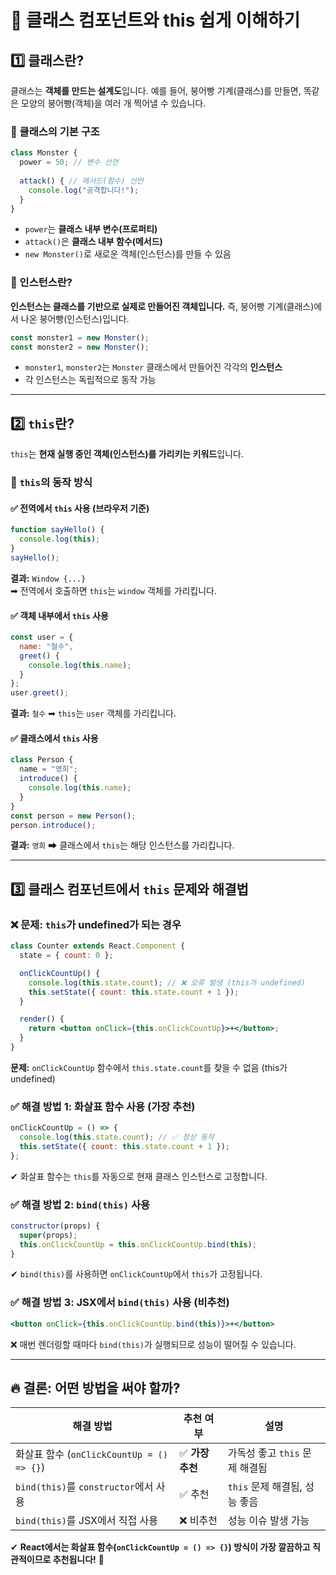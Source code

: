 # 📌 클래스 컴포넌트와 this 쉽게 이해하기

## 1️⃣ 클래스란?
클래스는 **객체를 만드는 설계도**입니다. 예를 들어, 붕어빵 기계(클래스)를 만들면, 똑같은 모양의 붕어빵(객체)을 여러 개 찍어낼 수 있습니다.

### 🔹 클래스의 기본 구조
```jsx
class Monster {
  power = 50; // 변수 선언
  
  attack() { // 메서드(함수) 선언
    console.log("공격합니다!");
  }
}
```

- `power`는 **클래스 내부 변수(프로퍼티)**
- `attack()`은 **클래스 내부 함수(메서드)**
- `new Monster()`로 새로운 객체(인스턴스)를 만들 수 있음

### 🔹 인스턴스란?
**인스턴스는 클래스를 기반으로 실제로 만들어진 객체입니다.**
즉, 붕어빵 기계(클래스)에서 나온 붕어빵(인스턴스)입니다.
```jsx
const monster1 = new Monster();
const monster2 = new Monster();
```
- `monster1`, `monster2`는 `Monster` 클래스에서 만들어진 각각의 **인스턴스**
- 각 인스턴스는 독립적으로 동작 가능

---

## 2️⃣ `this`란?
`this`는 **현재 실행 중인 객체(인스턴스)를 가리키는 키워드**입니다.

### 🔹 `this`의 동작 방식
#### ✅ 전역에서 `this` 사용 (브라우저 기준)
```jsx
function sayHello() {
  console.log(this);
}
sayHello();
```
**결과:** `Window {...}`  
➡ 전역에서 호출하면 `this`는 `window` 객체를 가리킵니다.

#### ✅ 객체 내부에서 `this` 사용
```jsx
const user = {
  name: "철수",
  greet() {
    console.log(this.name);
  }
};
user.greet();
```
**결과:** `철수`
➡ `this`는 `user` 객체를 가리킵니다.

#### ✅ 클래스에서 `this` 사용
```jsx
class Person {
  name = "영희";
  introduce() {
    console.log(this.name);
  }
}
const person = new Person();
person.introduce();
```
**결과:** `영희`
➡ 클래스에서 `this`는 해당 인스턴스를 가리킵니다.

---

## 3️⃣ 클래스 컴포넌트에서 `this` 문제와 해결법

### ❌ 문제: `this`가 undefined가 되는 경우
```jsx
class Counter extends React.Component {
  state = { count: 0 };

  onClickCountUp() {
    console.log(this.state.count); // ❌ 오류 발생 (this가 undefined)
    this.setState({ count: this.state.count + 1 });
  }

  render() {
    return <button onClick={this.onClickCountUp}>+</button>;
  }
}
```
**문제:** `onClickCountUp` 함수에서 `this.state.count`를 찾을 수 없음 (this가 undefined)

### ✅ 해결 방법 1: 화살표 함수 사용 (가장 추천)
```jsx
onClickCountUp = () => {
  console.log(this.state.count); // ✅ 정상 동작
  this.setState({ count: this.state.count + 1 });
};
```
✔ 화살표 함수는 `this`를 자동으로 현재 클래스 인스턴스로 고정합니다.

### ✅ 해결 방법 2: `bind(this)` 사용
```jsx
constructor(props) {
  super(props);
  this.onClickCountUp = this.onClickCountUp.bind(this);
}
```
✔ `bind(this)`를 사용하면 `onClickCountUp`에서 `this`가 고정됩니다.

### ✅ 해결 방법 3: JSX에서 `bind(this)` 사용 (비추천)
```jsx
<button onClick={this.onClickCountUp.bind(this)}>+</button>
```
❌ 매번 렌더링할 때마다 `bind(this)`가 실행되므로 성능이 떨어질 수 있습니다.

---

## 🔥 결론: 어떤 방법을 써야 할까?
| 해결 방법 | 추천 여부 | 설명 |
|-----------|----------|------|
| 화살표 함수 (`onClickCountUp = () => {}`) | ✅ **가장 추천** | 가독성 좋고 `this` 문제 해결됨 |
| `bind(this)`를 `constructor`에서 사용 | ✅ 추천 | `this` 문제 해결됨, 성능 좋음 |
| `bind(this)`를 JSX에서 직접 사용 | ❌ 비추천 | 성능 이슈 발생 가능 |

✔ **React에서는 화살표 함수(`onClickCountUp = () => {}`) 방식이 가장 깔끔하고 직관적이므로 추천됩니다!** 🚀

